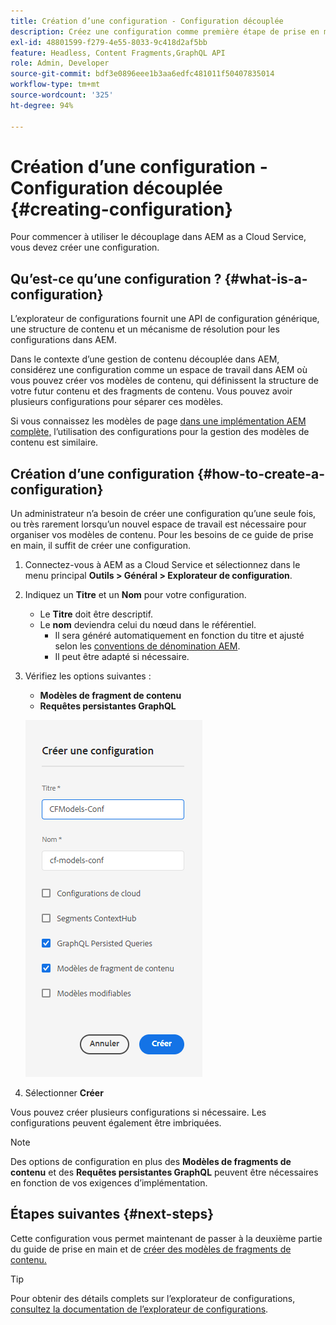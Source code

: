 ```yaml
---
title: Création d’une configuration - Configuration découplée
description: Créez une configuration comme première étape de prise en main d’AEM as a Cloud Service en mode découplé.
exl-id: 48801599-f279-4e55-8033-9c418d2af5bb
feature: Headless, Content Fragments,GraphQL API
role: Admin, Developer
source-git-commit: bdf3e0896eee1b3aa6edfc481011f50407835014
workflow-type: tm+mt
source-wordcount: '325'
ht-degree: 94%

---
```


# Création d’une configuration - Configuration découplée {#creating-configuration}

Pour commencer à utiliser le découplage dans AEM as a Cloud Service, vous devez créer une configuration.

## Qu’est-ce qu’une configuration ?  {#what-is-a-configuration}

L’explorateur de configurations fournit une API de configuration générique, une structure de contenu et un mécanisme de résolution pour les configurations dans AEM.

Dans le contexte d’une gestion de contenu découplée dans AEM, considérez une configuration comme un espace de travail dans AEM où vous pouvez créer vos modèles de contenu, qui définissent la structure de votre futur contenu et des fragments de contenu. Vous pouvez avoir plusieurs configurations pour séparer ces modèles.

Si vous connaissez les modèles de page [dans une implémentation AEM complète,](/help/sites-cloud/authoring/sites-console/templates.md) l’utilisation des configurations pour la gestion des modèles de contenu est similaire.

## Création d’une configuration {#how-to-create-a-configuration}

Un administrateur n’a besoin de créer une configuration qu’une seule fois, ou très rarement lorsqu’un nouvel espace de travail est nécessaire pour organiser vos modèles de contenu. Pour les besoins de ce guide de prise en main, il suffit de créer une configuration.

1. Connectez-vous à AEM as a Cloud Service et sélectionnez dans le menu principal **Outils > Général > Explorateur de configuration**.
1. Indiquez un **Titre** et un **Nom** pour votre configuration.
   * Le **Titre** doit être descriptif.
   * Le **nom** deviendra celui du nœud dans le référentiel.
      * Il sera généré automatiquement en fonction du titre et ajusté selon les [conventions de dénomination AEM](/help/implementing/developing/introduction/naming-conventions.md).
      * Il peut être adapté si nécessaire.
1. Vérifiez les options suivantes :
   * **Modèles de fragment de contenu**
   * **Requêtes persistantes GraphQL**

   ![Création d’une configuration](../assets/create-configuration.png)

1. Sélectionner **Créer**

Vous pouvez créer plusieurs configurations si nécessaire. Les configurations peuvent également être imbriquées.

>[!NOTE]
>
>Des options de configuration en plus des **Modèles de fragments de contenu** et des **Requêtes persistantes GraphQL** peuvent être nécessaires en fonction de vos exigences d’implémentation.

## Étapes suivantes {#next-steps}

Cette configuration vous permet maintenant de passer à la deuxième partie du guide de prise en main et de [créer des modèles de fragments de contenu.](create-content-model.md)

>[!TIP]
>
>Pour obtenir des détails complets sur l’explorateur de configurations, [consultez la documentation de l’explorateur de configurations](/help/implementing/developing/introduction/configurations.md).
